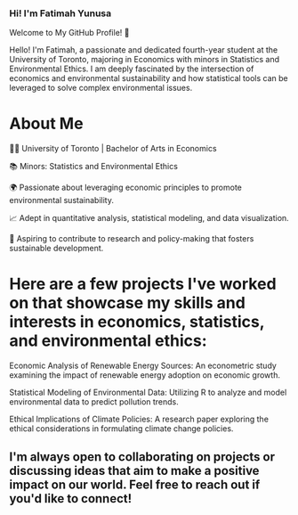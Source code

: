 ### Hi! I'm Fatimah Yunusa

Welcome to My GitHub Profile! 🌟

Hello! I'm Fatimah, a passionate and dedicated fourth-year student at the University of Toronto, majoring in Economics with minors in Statistics and Environmental Ethics. I am deeply fascinated by the intersection of economics and environmental sustainability and how statistical tools can be leveraged to solve complex environmental issues.

# About Me

👨‍🎓 University of Toronto | Bachelor of Arts in Economics

📚 Minors: Statistics and Environmental Ethics

🌍 Passionate about leveraging economic principles to promote environmental sustainability.

📈 Adept in quantitative analysis, statistical modeling, and data visualization.

💼 Aspiring to contribute to research and policy-making that fosters sustainable development.

# Here are a few projects I've worked on that showcase my skills and interests in economics, statistics, and environmental ethics:

Economic Analysis of Renewable Energy Sources: An econometric study examining the impact of renewable energy adoption on economic growth.

Statistical Modeling of Environmental Data: Utilizing R to analyze and model environmental data to predict pollution trends.

Ethical Implications of Climate Policies: A research paper exploring the ethical considerations in formulating climate change policies.


## I'm always open to collaborating on projects or discussing ideas that aim to make a positive impact on our world. Feel free to reach out if you'd like to connect!
